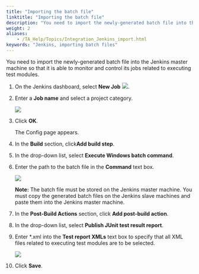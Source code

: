 ```yaml
--- 
title: "Importing the batch file"
linktitle: "Importing the batch file"
description: "You need to import the newly-generated batch file into the Jenkins master machine so that it is able to monitor and control its jobs related to executing test modules."
weight: 2
aliases: 
    - /TA_Help/Topics/Integration_Jenkins_import.html
keywords: "Jenkins, importing batch files"
---
```


You need to import the newly-generated batch file into the Jenkins master machine so that it is able to monitor and control its jobs related to executing test modules.

1.  On the Jenkins dashboard, select **New Job** ![](/images/TA_Help/Images/Jenkins_add_job.png).

2.  Enter a **Job name** and select a project category.

    ![](/images/TA_Help/Images/Jenkins_add_job_name.png)

3.  Click **OK**.

    The Config page appears.

4.  In the **Build** section, click**Add build step**.

5.  In the drop-down list, select **Execute Windows batch command**.

6.  Enter the path to the batch file in the **Command** text box.

    ![](/images/TA_Help/Images/Jenkins_config_build.png)

    **Note:** The batch file must be stored on the Jenkins master machine. You must copy the generated batch files on the Jenkins slave machines and paste them into the Jenkins master machine.

7.  In the **Post-Build Actions** section, click **Add post-build action**.

8.  In the drop-down list, select **Publish JUnit test result report**.

9.  Enter \*.xml into the **Test report XMLs** text box to specify that all XML files related to executing test modules are to be selected.

    ![](/images/TA_Help/Images/Jenkins_config2_build.png)

10. Click **Save**.




